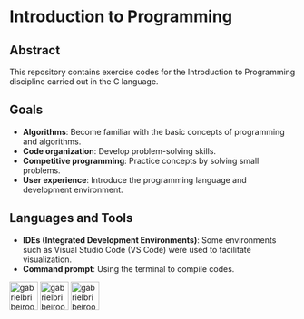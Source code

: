 # Introduction to Programming

## Abstract
This repository contains exercise codes for the Introduction to Programming discipline carried out in the C language.

## Goals
- **Algorithms**: Become familiar with the basic concepts of programming and algorithms.
- **Code organization**: Develop problem-solving skills.
- **Competitive programming**: Practice concepts by solving small problems.
- **User experience**: Introduce the programming language and development environment.

## Languages and Tools
- **IDEs (Integrated Development Environments)**: Some environments such as Visual Studio Code (VS Code) were used to facilitate visualization.
- **Command prompt**: Using the terminal to compile codes.

<div style="display: inline_block"><cbr>
  <img align = "top" alt = "gabrielbribeiroo_C" height = "50" width = "50" src="https://cdn.jsdelivr.net/gh/devicons/devicon/icons/c/c-original.svg" />
  <img align = "top" alt = "gabrielbribeiroo_VSCode" height = "50" width = "50" src="https://cdn.jsdelivr.net/gh/devicons/devicon/icons/vscode/vscode-original.svg" />
  <img align = "top" alt = "gabrielbribeiroo_PowerShell" height = "50" width = "50" src="https://cdn.jsdelivr.net/gh/devicons/devicon/icons/powershell/powershell-original.svg" /> 
</div>

